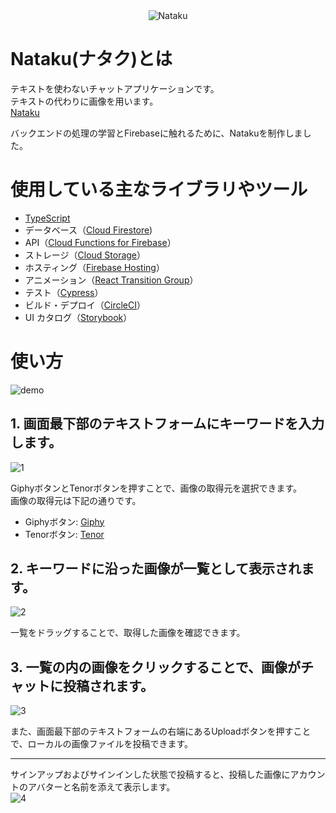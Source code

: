 <div align="center">
<img src="https://user-images.githubusercontent.com/48976713/86219488-3f186d80-bbbd-11ea-8830-04b9c838d19a.png" alt="Nataku" title="Nataku">
</div>

# Nataku(ナタク)とは
テキストを使わないチャットアプリケーションです。  
テキストの代わりに画像を用います。  
[Nataku](https://nataku.cloud)

バックエンドの処理の学習とFirebaseに触れるために、Natakuを制作しました。

# 使用している主なライブラリやツール
- [TypeScript](https://www.typescriptlang.org/)
- データベース（[Cloud Firestore](https://firebase.google.com/docs/firestore?hl=ja))
- API（[Cloud Functions for Firebase](https://firebase.google.com/docs/functions?hl=ja)）
- ストレージ（[Cloud Storage](https://firebase.google.com/docs/storage?hl=ja)）
- ホスティング（[Firebase Hosting](https://firebase.google.com/docs/hosting?hl=ja)）
- アニメーション（[React Transition Group](https://reactcommunity.org/react-transition-group/)）
- テスト（[Cypress](https://www.cypress.io)）
- ビルド・デプロイ（[CircleCI](https://circleci.com)）
- UI カタログ（[Storybook](https://storybook.js.org)）

# 使い方
![demo](https://user-images.githubusercontent.com/48976713/86241223-80b91080-bbdd-11ea-8215-92efa02107ee.gif)

## 1. 画面最下部のテキストフォームにキーワードを入力します。
![1](https://user-images.githubusercontent.com/48976713/86224692-2cedfd80-bbc4-11ea-966b-43e588ca40ab.jpg)

GiphyボタンとTenorボタンを押すことで、画像の取得元を選択できます。  
画像の取得元は下記の通りです。
- Giphyボタン: [Giphy](https://giphy.com/)
- Tenorボタン: [Tenor](https://tenor.com/)

## 2. キーワードに沿った画像が一覧として表示されます。
![2](https://user-images.githubusercontent.com/48976713/86224691-2bbcd080-bbc4-11ea-971f-5f9795c5b8a5.jpg)

一覧をドラッグすることで、取得した画像を確認できます。

## 3. 一覧の内の画像をクリックすることで、画像がチャットに投稿されます。
![3](https://user-images.githubusercontent.com/48976713/86224687-2a8ba380-bbc4-11ea-9050-e5317a025343.jpg)

また、画面最下部のテキストフォームの右端にあるUploadボタンを押すことで、ローカルの画像ファイルを投稿できます。

---

サインアップおよびサインインした状態で投稿すると、投稿した画像にアカウントのアバターと名前を添えて表示します。  
![4](https://user-images.githubusercontent.com/48976713/86226157-34aea180-bbc6-11ea-9410-7940c4416816.jpg)
